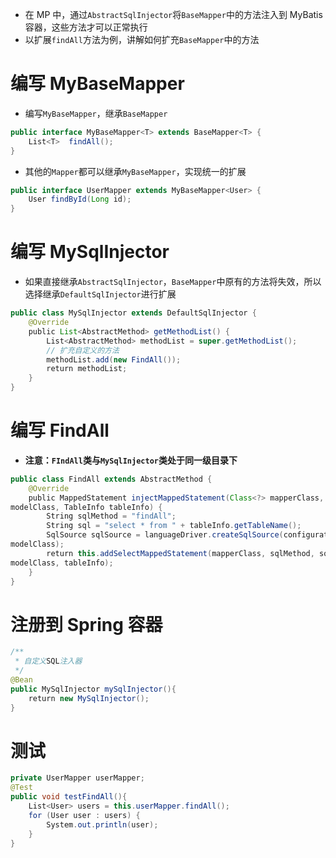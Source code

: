 - 在 MP 中，通过`AbstractSqlInjector`将`BaseMapper`中的方法注入到 MyBatis 容器，这些方法才可以正常执行
- 以扩展`findAll`方法为例，讲解如何扩充`BaseMapper`中的方法

# 编写 MyBaseMapper

- 编写`MyBaseMapper`，继承`BaseMapper`

```java
public interface MyBaseMapper<T> extends BaseMapper<T> {
    List<T>  findAll();
}
```

- 其他的`Mapper`都可以继承`MyBaseMapper`，实现统一的扩展

```java
public interface UserMapper extends MyBaseMapper<User> {
    User findById(Long id);
}
```

# 编写 MySqlInjector

- 如果直接继承`AbstractSqlInjector`，`BaseMapper`中原有的方法将失效，所以选择继承`DefaultSqlInjector`进行扩展

```java
public class MySqlInjector extends DefaultSqlInjector {
    @Override
    public List<AbstractMethod> getMethodList() {
        List<AbstractMethod> methodList = super.getMethodList();
        // 扩充自定义的方法
        methodList.add(new FindAll());
        return methodList;
    }
}
```

# 编写 FindAll

- **注意：`FIndAll`类与`MySqlInjector`类处于同一级目录下**

```java
public class FindAll extends AbstractMethod {
    @Override
    public MappedStatement injectMappedStatement(Class<?> mapperClass, Class<?> 
modelClass, TableInfo tableInfo) {
        String sqlMethod = "findAll";
        String sql = "select * from " + tableInfo.getTableName();
        SqlSource sqlSource = languageDriver.createSqlSource(configuration, sql, 
modelClass);
        return this.addSelectMappedStatement(mapperClass, sqlMethod, sqlSource, 
modelClass, tableInfo);
    }
}
```

# 注册到 Spring 容器

```java
/**
 * 自定义SQL注入器
 */
@Bean
public MySqlInjector mySqlInjector(){
    return new MySqlInjector();
}
```

# 测试

```java
private UserMapper userMapper;
@Test
public void testFindAll(){
    List<User> users = this.userMapper.findAll();
    for (User user : users) {
        System.out.println(user);
    }
}
```
